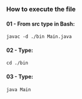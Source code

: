 ### How to execute the file

#### 01 - From src type in Bash:
```javac -d ./bin Main.java```
#### 02 - Type:
```cd ./bin```
#### 03 - Type: 
```java Main```
